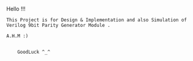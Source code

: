 Hello !!!
	
	This Project is for Design & Implementation and also Simulation of Verilog 9bit Parity Generator Module .

	A.H.M :)


		GoodLuck ^_^
